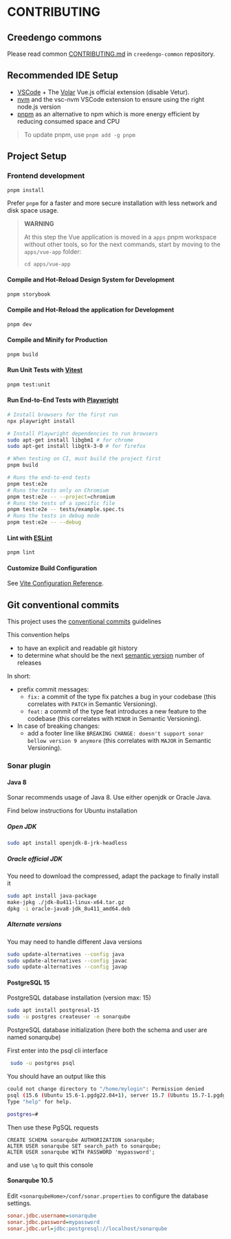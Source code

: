 # CONTRIBUTING

## Creedengo commons

Please read common [CONTRIBUTING.md](https://github.com/green-code-initiative/creedengo-common/blob/main/doc/CONTRIBUTING.md) in `creedengo-common` repository.

## Recommended IDE Setup

- [VSCode](https://code.visualstudio.com/) + The [Volar](https://marketplace.visualstudio.com/items?itemName=Vue.volar) Vue.js official extension (disable Vetur).
- [nvm](https://github.com/nvm-sh/nvm) and the vsc-nvm VSCode extension to ensure using the right node.js version
- [pnpm](https://pnpm.io/) as an alternative to npm which is more energy efficient by reducing consumed space and CPU

> To update pnpm, use `pnpm add -g pnpm`

## Project Setup

### Frontend development

```sh
pnpm install
```

Prefer `pnpm` for a faster and more secure installation with less network and disk space usage.

> **WARNING**
>
> At this step the Vue application is moved in a `apps` pnpm workspace without other tools,
> so for the next commands, start by moving to the `apps/vue-app` folder:
>
> `cd apps/vue-app`

#### Compile and Hot-Reload Design System for Development

```sh
pnpm storybook
```

#### Compile and Hot-Reload the application for Development

```sh
pnpm dev
```

#### Compile and Minify for Production

```sh
pnpm build
```

#### Run Unit Tests with [Vitest](https://vitest.dev/)

```sh
pnpm test:unit
```

#### Run End-to-End Tests with [Playwright](https://playwright.dev)

```sh
# Install browsers for the first run
npx playwright install

# Install Playwright dependencies to run browsers
sudo apt-get install libgbm1 # for chrome
sudo apt-get install libgtk-3-0 # for firefox

# When testing on CI, must build the project first
pnpm build

# Runs the end-to-end tests
pnpm test:e2e
# Runs the tests only on Chromium
pnpm test:e2e -- --project=chromium
# Runs the tests of a specific file
pnpm test:e2e -- tests/example.spec.ts
# Runs the tests in debug mode
pnpm test:e2e -- --debug
```

#### Lint with [ESLint](https://eslint.org/)

```sh
pnpm lint
```

#### Customize Build Configuration

See [Vite Configuration Reference](https://vitejs.dev/config/).

## Git conventional commits

This project uses the [conventional commits](https://www.conventionalcommits.org/en/v1.0.0/) guidelines

This convention helps

- to have an explicit and readable git history
- to determine what should be the next [semantic version](https://semver.org/) number of releases

In short:

- prefix commit messages:
  - `fix:` a commit of the type fix patches a bug in your codebase (this correlates with `PATCH` in Semantic Versioning).
  - `feat:` a commit of the type feat introduces a new feature to the codebase (this correlates with `MINOR` in Semantic Versioning).
- In case of breaking changes:
  - add a footer line  like `BREAKING CHANGE: doesn't support sonar bellow version 9 anymore`  (this correlates with `MAJOR` in Semantic Versioning).

### Sonar plugin

#### Java 8

Sonar recommends usage of Java 8. Use either openjdk or Oracle Java.

Find below instructions for Ubuntu installation

##### Open JDK

```sh
sudo apt install openjdk-8-jrk-headless
```

##### Oracle official JDK

You need to download the compressed, adapt the package to finally install it

```sh
sudo apt install java-package
make-jpkg ./jdk-8u411-linux-x64.tar.gz
dpkg -i oracle-java8-jdk_8u411_amd64.deb
```

##### Alternate versions

You may need to handle different Java versions

```sh
sudo update-alternatives --config java
sudo update-alternatives --config javac
sudo update-alternatives --config javap
```

#### PostgreSQL 15

PostgreSQL database installation (version max: 15)

```sh
sudo apt install postgresal-15
sudo -u postgres createuser -e sonarqube
```

PostgreSQL database initialization
(here both the schema and user are named sonarqube)

First enter into the psql cli interface

```sh
 sudo -u postgres psql
```

You should have an output like this

```sh
could not change directory to "/home/mylogin": Permission denied
psql (15.6 (Ubuntu 15.6-1.pgdg22.04+1), server 15.7 (Ubuntu 15.7-1.pgdg22.04+1))
Type "help" for help.

postgres=#
```

Then use these PgSQL requests

```pgsql
CREATE SCHEMA sonarqube AUTHORIZATION sonarqube;
ALTER USER sonarqube SET search_path to sonarqube;
ALTER USER sonarqube WITH PASSWORD 'mypassword';
```

and use `\q` to quit this console

#### Sonarqube 10.5

Edit `<sonarqubeHome>/conf/sonar.properties` to configure the database settings.

```ini
sonar.jdbc.username=sonarqube
sonar.jdbc.password=mypassword
sonar.jdbc.url=jdbc:postgresql://localhost/sonarqube
```